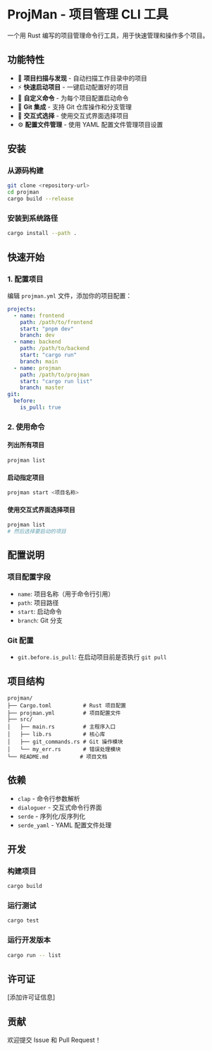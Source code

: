 # ProjMan - 项目管理 CLI 工具

一个用 Rust 编写的项目管理命令行工具，用于快速管理和操作多个项目。

## 功能特性

- 📁 **项目扫描与发现** - 自动扫描工作目录中的项目
- ⚡ **快速启动项目** - 一键启动配置好的项目
- 🔧 **自定义命令** - 为每个项目配置启动命令
- 🌿 **Git 集成** - 支持 Git 仓库操作和分支管理
- 📝 **交互式选择** - 使用交互式界面选择项目
- ⚙️ **配置文件管理** - 使用 YAML 配置文件管理项目设置

## 安装

### 从源码构建

```bash
git clone <repository-url>
cd projman
cargo build --release
```

### 安装到系统路径

```bash
cargo install --path .
```

## 快速开始

### 1. 配置项目

编辑 `projman.yml` 文件，添加你的项目配置：

```yaml
projects:
  - name: frontend
    path: /path/to/frontend
    start: "pnpm dev"
    branch: dev
  - name: backend
    path: /path/to/backend
    start: "cargo run"
    branch: main
  - name: projman
    path: /path/to/projman
    start: "cargo run list"
    branch: master
git:
  before:
    is_pull: true
```

### 2. 使用命令

#### 列出所有项目
```bash
projman list
```

#### 启动指定项目
```bash
projman start <项目名称>
```

#### 使用交互式界面选择项目
```bash
projman list
# 然后选择要启动的项目
```

## 配置说明

### 项目配置字段

- `name`: 项目名称（用于命令行引用）
- `path`: 项目路径
- `start`: 启动命令
- `branch`: Git 分支

### Git 配置

- `git.before.is_pull`: 在启动项目前是否执行 `git pull`

## 项目结构

```
projman/
├── Cargo.toml          # Rust 项目配置
├── projman.yml         # 项目配置文件
├── src/
│   ├── main.rs         # 主程序入口
│   ├── lib.rs          # 核心库
│   ├── git_commands.rs # Git 操作模块
│   └── my_err.rs       # 错误处理模块
└── README.md          # 项目文档
```

## 依赖

- `clap` - 命令行参数解析
- `dialoguer` - 交互式命令行界面
- `serde` - 序列化/反序列化
- `serde_yaml` - YAML 配置文件处理

## 开发

### 构建项目
```bash
cargo build
```

### 运行测试
```bash
cargo test
```

### 运行开发版本
```bash
cargo run -- list
```

## 许可证

[添加许可证信息]

## 贡献

欢迎提交 Issue 和 Pull Request！
